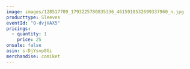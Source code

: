 ```yaml
---
image: images/128517709_1793225780835336_4615918532699337960_n.jpg
producttype: Sleeves
eventId: "O-dvjHAX5"
pricings:
  - quantity: 1
    price: 25
onsale: false
asin: s-DjYsvp8Gi
merchandise: comiket
---
```

